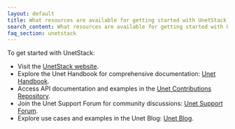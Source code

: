 ```yaml
---
layout: default
title: What resources are available for getting started with UnetStack?
search_content: What resources are available for getting started with UnetStack?
faq_section: unetstack
---
```


To get started with UnetStack:
- Visit the [UnetStack website](https://unetstack.net).
- Explore the Unet Handbook for comprehensive documentation: [Unet Handbook](https://unetstack.net/handbook).
- Access API documentation and examples in the [Unet Contributions Repository](https://github.com/org-arl/unet-contrib).
- Join the Unet Support Forum for community discussions: [Unet Support Forum](https://github.com/org-arl/unet-support/discussions).
- Explore use cases and examples in the Unet Blog: [Unet Blog](https://blog.unetstack.net).

